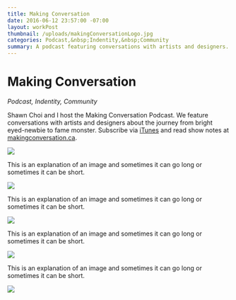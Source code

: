 ```yaml
---
title: Making Conversation
date: 2016-06-12 23:57:00 -07:00
layout: workPost
thumbnail: /uploads/makingConversationLogo.jpg
categories: Podcast,&nbsp;Indentity,&nbsp;Community
summary: A podcast featuring conversations with artists and designers.
---
```


<div class="grid">
    <h1>Making Conversation</h1>
    <p><em>Podcast, Indentity, Community</em></p>
</div>

<div class="grid">
    <div class="col-1-3">
    	<p>Shawn Choi and I host the Making Conversation Podcast. We feature conversations with artists and designers about the journey from bright eyed-newbie to fame monster. Subscribe via <a href="https://itunes.apple.com/ca/podcast/making-conversation/id866475083?mt=2" target="_blank" title="Making Conversatino on iTunes">iTunes</a> and read show notes at <a href="http://makingconversation.ca/" target="_blank" title="Making Conversation Podcast">makingconversation.ca</a>.</p>
	</div>
	<div class="col-2-3">
		<img src="/uploads/makingConversationLogo.jpg"/>
	</div>
</div>

<div class="grid">
    <div class="col-1-3">
    	<p>This is an explanation of an image and sometimes it can go long or sometimes it can be short.</p>
	</div>
	<div class="col-2-3">
		<img src="/uploads/makingConversationProcess.jpg"/>
	</div>
</div>

<div class="grid">
    <div class="col-1-3">
    	<p>This is an explanation of an image and sometimes it can go long or sometimes it can be short.</p>
	</div>
	<div class="col-2-3">
		<img src="/uploads/makingConversationResponsiveShowcase.jpg"/>
	</div>
</div>

<div class="grid">
    <div class="col-1-3">
    	<p>This is an explanation of an image and sometimes it can go long or sometimes it can be short.</p>
	</div>
	<div class="col-2-3">
		<img src="/uploads/makingConversationTwitter.jpg"/>
	</div>
</div>

<div class="grid">
    <div class="col-1-3">
    	<p>This is an explanation of an image and sometimes it can go long or sometimes it can be short.</p>
	</div>
	<div class="col-2-3">
		<img src="/uploads/makingConversationiTunes.jpg"/>
	</div>
</div>